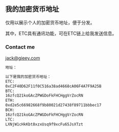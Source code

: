 ## 我的加密货币地址

仅用以展示个人的加密货币地址，便于分发。

其中，ETC具有通讯功能，可在ETC链上给我发送信息。

### Contact me

jack@gieey.com



```markdown
地址：

以下是我的加密货币地址：
ETC:
0xC2F40D62F11f0C516a38ad4668cA06F4A7F9A25B
BTC:
16zfcQ21koGAcZPWGDoFkFHCHggVrZocRN
ETH:
0xd2e5c66982668f9b80021d27438f89711bbbec17
BCH:
16zfcQ21koGAcZPWGDoFkFHCHggVrZocRN
LTC:
LXNjW1cHkKbt8xzxUsq9f9xcFu65JsXTzt



```


